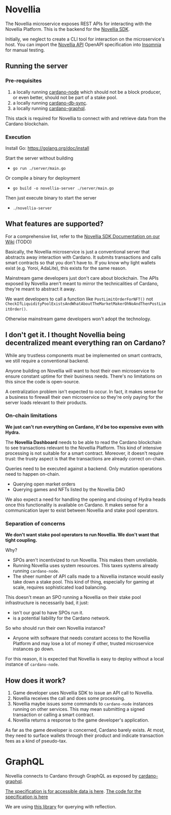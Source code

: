 # Novellia

The Novellia microservice exposes REST APIs for interacting with the Novellia Platform. This is the backend for the [Novellia SDK](https://github.com/RektangularStudios/novellia-sdk).

Initially, we neglect to create a CLI tool for interaction on the microservice's host. You can import the [Novellia API](https://github.com/RektangularStudios/novellia-api) OpenAPI specification into [Insomnia](https://insomnia.rest/) for manual testing.

## Running the server

### Pre-requisites

1. a locally running [cardano-node](https://github.com/input-output-hk/cardano-node) which should not be a block producer, or even better, should not be part of a stake pool.
2. a locally running [cardano-db-sync](https://github.com/input-output-hk/cardano-db-sync).
3. a locally running [cardano-graphql](https://github.com/input-output-hk/cardano-graphql).

This stack is required for Novellia to connect with and retrieve data from the Cardano blockchain.

### Execution

Install Go: https://golang.org/doc/install

Start the server without building
- `go run ./server/main.go`

Or compile a binary for deployment
- `go build -o novellia-server ./server/main.go`

Then just execute binary to start the server
- `./novellia-server`

## What features are supported?

For a comprehensive list, refer to the [Novellia SDK Documentation on our Wiki](https://rektangularstudios.com/wiki) (TODO)

Basically, the Novellia microservice is just a conventional server that abstracts away interaction with Cardano. It submits transactions and calls smart contracts so that you don't have to. If you know why light wallets exist (e.g. Yoroi, AdaLite), this exists for the same reason.

Mainstream game developers just don't care about blockchain. The APIs exposed by Novellia aren't meant to mirror the technicalities of Cardano, they're meant to abstract it away.

We want developers to call a function like `PostLimitOrderForNFT()` not `CheckIfLiquidityPoolExistsAndWhatAboutTheMarketMakerOhNoAndThenPostLimitOrder()`.

Otherwise mainstream game developers won't adopt the technology.

## I don't get it. I thought Novellia being decentralized meant everything ran on Cardano?

While any trustless components must be implemented on smart contracts, we still require a conventional backend.

Anyone building on Novellia will want to host their own microservice to ensure constant uptime for their business needs. There's no limitations on this since the code is open-source.

A centralization problem isn't expected to occur. In fact, it makes sense for a business to firewall their own microservice so they're only paying for the server loads relevant to their products.

### On-chain limitations

**We just can't run everything on Cardano, it'd be too expensive even with Hydra.**

The **Novellia Dashboard** needs to be able to read the Cardano blockchain to see transactions relevant to the Novellia Platform. This kind of intensive processing is not suitable for a smart contract. Moreover, it doesn't require trust: the trusty aspect is that the transactions are already correct on-chain.

Queries need to be executed against a backend. Only mutation operations need to happen on-chain.
- Querying open market orders
- Querying games and NFTs listed by the Novellia DAO

We also expect a need for handling the opening and closing of Hydra heads once this functionality is available on Cardano. It makes sense for a communication layer to exist between Novellia and stake pool operators.

### Separation of concerns

**We don't want stake pool operators to run Novellia. We don't want that tight coupling.**

Why?
- SPOs aren't incentivized to run Novellia. This makes them unreliable.
- Running Novellia uses system resources. This taxes systems already running `cardano-node`.
- The sheer number of API calls made to a Novellia instance would easily take down a stake pool. This kind of thing, especially for gaming at scale, requires sophisticated load balancing.

This doesn't mean an SPO running a Novellia on their stake pool infrastructure is necessarily bad, it just:
- isn't our goal to have SPOs run it.
- is a potential liability for the Cardano network.

So who should run their own Novellia instance?
- Anyone with software that needs constant access to the Novellia Platform and may lose a lot of money if other, trusted microservice instances go down.

For this reason, it is expected that Novellia is easy to deploy without a local instance of `cardano-node`.

## How does it work?

1. Game developer uses Novellia SDK to issue an API call to Novellia.
2. Novellia receives the call and does some processing.
3. Novellia maybe issues some commands to `cardano-node` instances running on other services. This may mean submitting a signed transaction or calling a smart contract.
4. Novellia returns a response to the game developer's application.

As far as the game developer is concerned, Cardano barely exists. At most, they need to surface wallets through their product and indicate transaction fees as a kind of pseudo-tax.

# GraphQL

Novellia connects to Cardano through GraphQL as exposed by [cardano-graphql](https://github.com/input-output-hk/cardano-graphql).

[The specification is for accessible data is here](https://input-output-hk.github.io/cardano-graphql/).
[The code for the specification is here](https://github.com/input-output-hk/cardano-graphql/blob/master/packages/api-cardano-db-hasura/schema.graphql)

We are using [this library](https://github.com/shurcooL/graphql) for querying with reflection.
